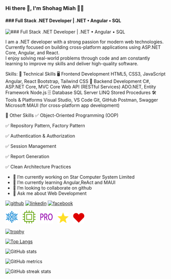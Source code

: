 

### Hi there 👋,    I'm Shohag Miah 🙋‍♂️
#### ### Full Stack .NET Developer | .NET • Angular • SQL
![### Full Stack .NET Developer | .NET • Angular • SQL](https://media.licdn.com/dms/image/v2/D4E16AQHE346Q6xvWGQ/profile-displaybackgroundimage-shrink_350_1400/B4EZdVipWaHIAY-/0/1749486836250?e=1755129600&v=beta&t=-kVGaBfBei2nJXMOO9v-vCm5BBv2u6qhzeAcvDRb8eY)

I am a .NET developer with a strong passion for modern web technologies.  
Currently focused on building cross-platform applications using ASP.NET Core, Angular, and React.  
I enjoy solving real-world problems through code and am constantly learning to improve my skills and deliver high-quality software.


Skills: 🧠 Technical Skills 🖥️ Frontend Development HTML5, CSS3, JavaScript  Angular, React  Bootstrap, Tailwind CSS  🔧 Backend Development C#, ASP.NET Core, MVC Core  Web API (RESTful Services)  ADO.NET, Entity Framework  Node.js  🗄️ Database SQL Server  LINQ  Stored Procedures  🛠️ Tools & Platforms Visual Studio, VS Code  Git, GitHub  Postman, Swagger  Microsoft MAUI (for cross-platform app development)

🔧 Other Skills
✅ Object-Oriented Programming (OOP)

✅ Repository Pattern, Factory Pattern

✅ Authentication & Authorization

✅ Session Management

✅ Report Generation

✅ Clean Architecture Practices

- 🔭 I’m currently working on Star Computer System Limited 
- 🌱 I’m currently learning Angular,ReAct and MAUI 
- 👯 I’m looking to collaborate on github 
- 💬 Ask me about Web Development 


[<img src='https://cdn.jsdelivr.net/npm/simple-icons@3.0.1/icons/github.svg' alt='github' height='40'>](https://github.com/mdshohagkhan)  [<img src='https://cdn.jsdelivr.net/npm/simple-icons@3.0.1/icons/linkedin.svg' alt='linkedin' height='40'>](https://www.linkedin.com/in/shohagmiah/)  [<img src='https://cdn.jsdelivr.net/npm/simple-icons@3.0.1/icons/facebook.svg' alt='facebook' height='40'>](https://www.facebook.com/md.shohag.khan.381497)  

<a href='https://archiveprogram.github.com/'><img src='https://raw.githubusercontent.com/acervenky/animated-github-badges/master/assets/acbadge.gif' width='40' height='40'></a> <a href='https://docs.github.com/en/developers'><img src='https://raw.githubusercontent.com/acervenky/animated-github-badges/master/assets/devbadge.gif' width='40' height='40'></a> <a href='https://github.com/pricing'><img src='https://raw.githubusercontent.com/acervenky/animated-github-badges/master/assets/pro.gif' width='40' height='40'></a> <a href='https://stars.github.com/'><img src='https://raw.githubusercontent.com/acervenky/animated-github-badges/master/assets/starbadge.gif' width='35' height='35'></a> <a href='https://docs.github.com/en/github/supporting-the-open-source-community-with-github-sponsors'><img src='https://raw.githubusercontent.com/acervenky/animated-github-badges/master/assets/sponsorbadge.gif' width='35' height='35'></a> 

[![trophy](https://github-profile-trophy.vercel.app/?username=mdshohagkhan)](https://github.com/ryo-ma/github-profile-trophy)

[![Top Langs](https://github-readme-stats.vercel.app/api/top-langs/?username=mdshohagkhan)](https://github.com/anuraghazra/github-readme-stats)

![GitHub stats](https://github-readme-stats.vercel.app/api?username=mdshohagkhan&show_icons=true&count_private=true)  

![GitHub metrics](https://metrics.lecoq.io/mdshohagkhan)  

![GitHub streak stats](https://streak-stats.demolab.com/?user=mdshohagkhan)  


